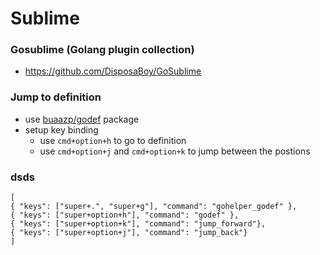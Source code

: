 # Sublime

### Gosublime (Golang plugin collection)
- https://github.com/DisposaBoy/GoSublime

### Jump to definition
- use [buaazp/godef](https://github.com/buaazp/Godef) package
- setup key binding
    - use `cmd+option+h` to go to definition
    - use `cmd+option+j` and `cmd+option+k` to jump between the postions
    
    
### dsds
```
[
{ "keys": ["super+.", "super+g"], "command": "gohelper_godef" },
{ "keys": ["super+option+h"], "command": "godef" },
{ "keys": ["super+option+k"], "command": "jump_forward"},
{ "keys": ["super+option+j"], "command": "jump_back"}
]
```